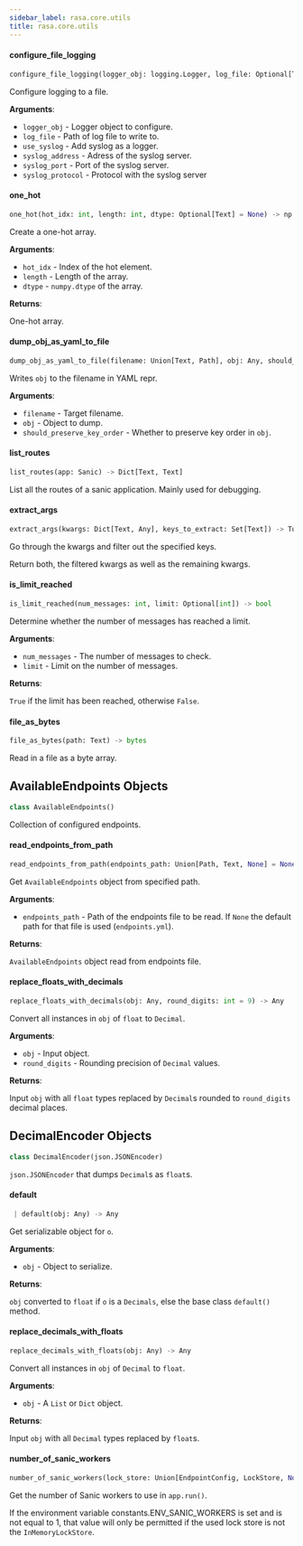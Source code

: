 ```yaml
---
sidebar_label: rasa.core.utils
title: rasa.core.utils
---
```

#### configure\_file\_logging

```python
configure_file_logging(logger_obj: logging.Logger, log_file: Optional[Text], use_syslog: Optional[bool], syslog_address: Optional[Text] = None, syslog_port: Optional[int] = None, syslog_protocol: Optional[Text] = None) -> None
```

Configure logging to a file.

**Arguments**:

- `logger_obj` - Logger object to configure.
- `log_file` - Path of log file to write to.
- `use_syslog` - Add syslog as a logger.
- `syslog_address` - Adress of the syslog server.
- `syslog_port` - Port of the syslog server.
- `syslog_protocol` - Protocol with the syslog server

#### one\_hot

```python
one_hot(hot_idx: int, length: int, dtype: Optional[Text] = None) -> np.ndarray
```

Create a one-hot array.

**Arguments**:

- `hot_idx` - Index of the hot element.
- `length` - Length of the array.
- `dtype` - ``numpy.dtype`` of the array.
  

**Returns**:

  One-hot array.

#### dump\_obj\_as\_yaml\_to\_file

```python
dump_obj_as_yaml_to_file(filename: Union[Text, Path], obj: Any, should_preserve_key_order: bool = False) -> None
```

Writes `obj` to the filename in YAML repr.

**Arguments**:

- `filename` - Target filename.
- `obj` - Object to dump.
- `should_preserve_key_order` - Whether to preserve key order in `obj`.

#### list\_routes

```python
list_routes(app: Sanic) -> Dict[Text, Text]
```

List all the routes of a sanic application. Mainly used for debugging.

#### extract\_args

```python
extract_args(kwargs: Dict[Text, Any], keys_to_extract: Set[Text]) -> Tuple[Dict[Text, Any], Dict[Text, Any]]
```

Go through the kwargs and filter out the specified keys.

Return both, the filtered kwargs as well as the remaining kwargs.

#### is\_limit\_reached

```python
is_limit_reached(num_messages: int, limit: Optional[int]) -> bool
```

Determine whether the number of messages has reached a limit.

**Arguments**:

- `num_messages` - The number of messages to check.
- `limit` - Limit on the number of messages.
  

**Returns**:

  `True` if the limit has been reached, otherwise `False`.

#### file\_as\_bytes

```python
file_as_bytes(path: Text) -> bytes
```

Read in a file as a byte array.

## AvailableEndpoints Objects

```python
class AvailableEndpoints()
```

Collection of configured endpoints.

#### read\_endpoints\_from\_path

```python
read_endpoints_from_path(endpoints_path: Union[Path, Text, None] = None) -> AvailableEndpoints
```

Get `AvailableEndpoints` object from specified path.

**Arguments**:

- `endpoints_path` - Path of the endpoints file to be read. If `None` the
  default path for that file is used (`endpoints.yml`).
  

**Returns**:

  `AvailableEndpoints` object read from endpoints file.

#### replace\_floats\_with\_decimals

```python
replace_floats_with_decimals(obj: Any, round_digits: int = 9) -> Any
```

Convert all instances in `obj` of `float` to `Decimal`.

**Arguments**:

- `obj` - Input object.
- `round_digits` - Rounding precision of `Decimal` values.
  

**Returns**:

  Input `obj` with all `float` types replaced by `Decimal`s rounded to
  `round_digits` decimal places.

## DecimalEncoder Objects

```python
class DecimalEncoder(json.JSONEncoder)
```

`json.JSONEncoder` that dumps `Decimal`s as `float`s.

#### default

```python
 | default(obj: Any) -> Any
```

Get serializable object for `o`.

**Arguments**:

- `obj` - Object to serialize.
  

**Returns**:

  `obj` converted to `float` if `o` is a `Decimals`, else the base class
  `default()` method.

#### replace\_decimals\_with\_floats

```python
replace_decimals_with_floats(obj: Any) -> Any
```

Convert all instances in `obj` of `Decimal` to `float`.

**Arguments**:

- `obj` - A `List` or `Dict` object.
  

**Returns**:

  Input `obj` with all `Decimal` types replaced by `float`s.

#### number\_of\_sanic\_workers

```python
number_of_sanic_workers(lock_store: Union[EndpointConfig, LockStore, None]) -> int
```

Get the number of Sanic workers to use in `app.run()`.

If the environment variable constants.ENV_SANIC_WORKERS is set and is not equal to
1, that value will only be permitted if the used lock store is not the
`InMemoryLockStore`.

